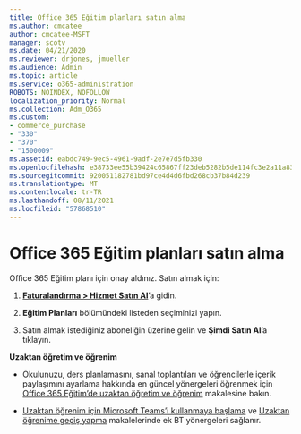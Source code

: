 ```yaml
---
title: Office 365 Eğitim planları satın alma
ms.author: cmcatee
author: cmcatee-MSFT
manager: scotv
ms.date: 04/21/2020
ms.reviewer: drjones, jmueller
ms.audience: Admin
ms.topic: article
ms.service: o365-administration
ROBOTS: NOINDEX, NOFOLLOW
localization_priority: Normal
ms.collection: Adm_O365
ms.custom:
- commerce_purchase
- "330"
- "370"
- "1500009"
ms.assetid: eabdc749-9ec5-4961-9adf-2e7e7d5fb330
ms.openlocfilehash: e38733ee55b39424c65867ff23deb5282b5de114fc3e2a11a830be2dfba09eeb
ms.sourcegitcommit: 920051182781bd97ce4d4d6fbd268cb37b84d239
ms.translationtype: MT
ms.contentlocale: tr-TR
ms.lasthandoff: 08/11/2021
ms.locfileid: "57868510"
---
```

# <a name="how-to-purchase-office-365-education-plans"></a>Office 365 Eğitim planları satın alma

Office 365 Eğitim planı için onay aldınız.  Satın almak için:

1. **[Faturalandırma > Hizmet Satın Al](https://portal.office.com/AdminPortal/Home#/catalog)**’a gidin.

2. **Eğitim Planları** bölümündeki listeden seçiminizi yapın.

3. Satın almak istediğiniz aboneliğin üzerine gelin ve **Şimdi Satın Al**’a tıklayın.

**Uzaktan öğretim ve öğrenim**

- Okulunuzu, ders planlamasını, sanal toplantıları ve öğrencilerle içerik paylaşımını ayarlama hakkında en güncel yönergeleri öğrenmek için [Office 365 Eğitim’de uzaktan öğretim ve öğrenim](https://support.office.com/article/remote-teaching-and-learning-in-office-365-education-f651ccae-7b65-478b-8366-51bb884025c4) makalesine bakın.

- [Uzaktan öğrenim için Microsoft Teams’i kullanmaya başlama](https://docs.microsoft.com/MicrosoftTeams/remote-learning-edu) ve [Uzaktan öğrenime geçiş yapma](https://www.microsoft.com/education/remote-learning) makalelerinde ek BT yönergeleri sağlanır.
